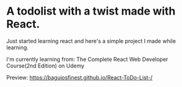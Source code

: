 # A todolist with a twist made with React.

Just started learning react and here's a simple project I made while learning.

I'm currently learning from: The Complete React Web Developer Course(2nd Edition) on Udemy

Preview: https://baguiosfinest.github.io/React-ToDo-List-/
